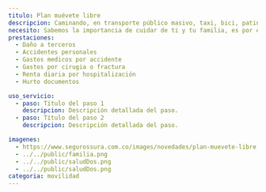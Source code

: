 ```yaml
---
titulo: Plan muévete libre
descripcion: Caminando, en transporte público masivo, taxi, bici, patineta o moto, con el Plan Muévete Libre estás tranquilo porque te protegemos a ti como persona. Muévete como más te guste con el respaldo de un seguro que te permite sentirte acompañado y ahorrar tiempo y dinero. Además de que estás asegurado cuando salgas a pasear con tu mascota, pues cubrimos los daños que tanto tú como ella pueden ocasionar a otros. De esa manera, y porque sabemos que necesitas moverte, cuidamos tu vida y tu salud en cada trayecto para que siempre, con SURA, te asegures de vivir.
necesito: Sabemos la importancia de cuidar de ti y tu familia, es por ello que, te brindamos las mejores opciones que te permitirán disfrutar de los momentos más especiales de tu vida con tranquilidad.
prestaciones: 
  - Daño a terceros
  - Accidentes personales
  - Gastos medicos por accidente
  - Gastos por cirugia o fractura
  - Renta diaria por hospitalización
  - Hurto documentos

uso_servicio:
  - paso: Título del paso 1
    descripcion: Descripción detallada del paso.
  - paso: Título del paso 2
    descripcion: Descripción detallada del paso.

imagenes:
  - https://www.segurossura.com.co/images/novedades/plan-muevete-libre.png
  - ../../public/familia.png
  - ../../public/saludDos.png
  - ../../public/saludDos.png
categoria: movilidad
---
```

